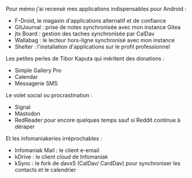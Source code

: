 <!-- title: Applications mobiles -->
<!-- category: Mobilité -->

Pour mémo j'ai recensé mes applications indispensables pour Android : 
- F-Droid, le magasin d'applications alternatif et de confiance
- GitJournal : prise de notes synchronisée avec mon instance Gitea
- jtx Board : gestion des taches synchronisée par CalDav
- Wallabag : le lecteur hors-ligne synchronisé avec mon instance 
- Shelter : l'installation d'applications sur le profil professionnel

Les petites perles de Tibor Kaputa qui méritent des donations :
- Simple Gallery Pro
- Calendar
- Messagerie SMS

Le volet social ou procrastination :
- Signal 
- Mastodon 
- RedReader pour encore quelques temps sauf si Reddit continue à déraper

Et les infomaniakeries irréprochables :
- Infomaniak Mail : le client e-email 
- kDrive : le client *cloud* de Infomaniak
- kSync : le fork de davx5 (CalDav/ CardDav) pour synchroniser les contacts et le calendrier
 